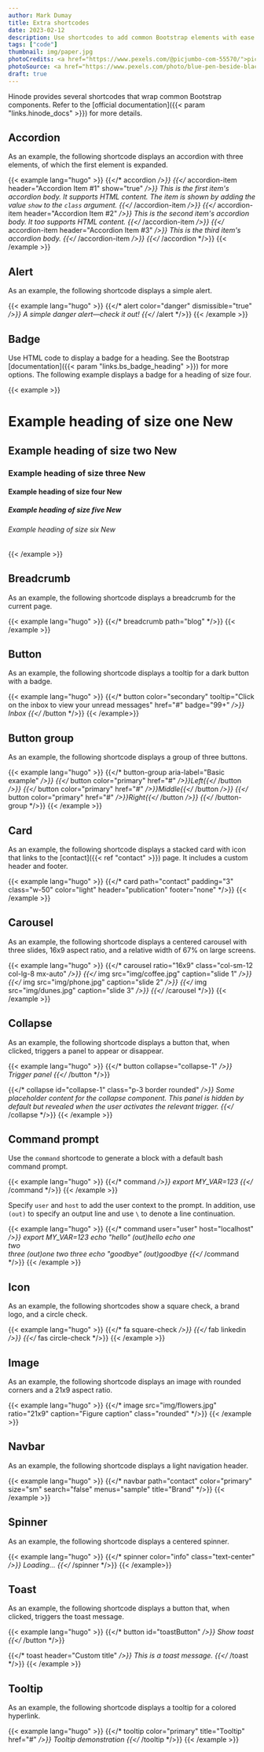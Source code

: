 ```yaml
---
author: Mark Dumay
title: Extra shortcodes
date: 2023-02-12
description: Use shortcodes to add common Bootstrap elements with ease.
tags: ["code"]
thumbnail: img/paper.jpg
photoCredits: <a href="https://www.pexels.com/@picjumbo-com-55570/">picjumbo.com</a>
photoSource: <a href="https://www.pexels.com/photo/blue-pen-beside-black-smartphone-on-white-paper-196646/">Pexels</a>
draft: true
---
```


Hinode provides several shortcodes that wrap common Bootstrap components. Refer to the [official documentation]({{< param "links.hinode_docs" >}}) for more details.

## Accordion

As an example, the following shortcode displays an accordion with three elements, of which the first element is expanded.

<!-- markdownlint-disable MD037 -->

{{< example lang="hugo" >}}
{{</* accordion */>}}
{{</* accordion-item header="Accordion Item #1" show="true" */>}}
This is the first item's accordion body. It supports HTML content. The item is shown by adding the value
<code>show</code> to the <code>class</code> argument.
{{</* /accordion-item */>}}
{{</* accordion-item header="Accordion Item #2" */>}}
This is the second item's accordion body. It too supports HTML content.
{{</* /accordion-item */>}}
{{</* accordion-item header="Accordion Item #3" */>}}
This is the third item's accordion body.
{{</* /accordion-item */>}}
{{</* /accordion */>}}
{{< /example >}}

<!-- markdownlint-enable MD037 -->

## Alert

As an example, the following shortcode displays a simple alert.

<!-- markdownlint-disable MD037 -->

{{< example lang="hugo" >}}
{{</* alert color="danger" dismissible="true" */>}}
A simple danger alert—check it out!
{{</* /alert */>}}
{{< /example >}}

<!-- markdownlint-enable MD037 -->

## Badge

Use HTML code to display a badge for a heading. See the Bootstrap [documentation]({{< param "links.bs_badge_heading" >}}) for more options. The following example displays a badge for a heading of size four.

{{< example >}}

<h1>Example heading of size one <span class="badge bg-secondary">New</span></h1>
<h2>Example heading of size two <span class="badge bg-secondary">New</span></h2>
<h3>Example heading of size three <span class="badge bg-secondary">New</span></h3>
<h4>Example heading of size four <span class="badge bg-secondary">New</span></h4>
<h5>Example heading of size five <span class="badge bg-secondary">New</span></h5>
<h6>Example heading of size six <span class="badge bg-secondary">New</span></h6>
{{< /example >}}

## Breadcrumb

As an example, the following shortcode displays a breadcrumb for the current page.

<!-- markdownlint-disable MD037 -->

{{< example lang="hugo" >}}
{{</* breadcrumb path="blog" */>}}
{{< /example >}}

<!-- markdownlint-enable MD037 -->

## Button

As an example, the following shortcode displays a tooltip for a dark button with a badge.

<!-- markdownlint-disable MD037 -->

{{< example lang="hugo" >}}
{{</* button color="secondary" tooltip="Click on the inbox to view your unread messages" href="#" badge="99+" */>}}
Inbox
{{</* /button */>}}
{{< /example>}}

<!-- markdownlint-enable MD037 -->

## Button group

As an example, the following shortcode displays a group of three buttons.

<!-- markdownlint-disable MD037 -->

{{< example lang="hugo" >}}
{{</* button-group aria-label="Basic example" */>}}
{{</* button color="primary" href="#" */>}}Left{{</* /button */>}}
{{</* button color="primary" href="#" */>}}Middle{{</* /button */>}}
{{</* button color="primary" href="#" */>}}Right{{</* /button */>}}
{{</* /button-group */>}}
{{< /example >}}

<!-- markdownlint-enable MD037 -->

## Card

As an example, the following shortcode displays a stacked card with icon that links to the [contact]({{< ref "contact" >}}) page. It includes a custom header and footer.

<!-- markdownlint-disable MD037 -->

{{< example lang="hugo" >}}
{{</* card path="contact" padding="3" class="w-50" color="light" header="publication" footer="none" */>}}
{{< /example >}}

<!-- markdownlint-enable MD037 -->

## Carousel

As an example, the following shortcode displays a centered carousel with three slides, 16x9 aspect ratio, and a relative width of 67% on large screens.

<!-- markdownlint-disable MD037 -->

{{< example lang="hugo" >}}
{{</* carousel ratio="16x9" class="col-sm-12 col-lg-8 mx-auto" */>}}
{{</* img src="img/coffee.jpg" caption="slide 1" */>}}
{{</* img src="img/phone.jpg" caption="slide 2" */>}}
{{</* img src="img/dunes.jpg" caption="slide 3" */>}}
{{</* /carousel */>}}
{{< /example >}}

<!-- markdownlint-enable MD037 -->

## Collapse

As an example, the following shortcode displays a button that, when clicked, triggers a panel to appear or disappear.

<!-- markdownlint-disable MD037 -->

{{< example lang="hugo" >}}
{{</* button collapse="collapse-1" */>}}
Trigger panel
{{</* /button */>}}

{{</* collapse id="collapse-1" class="p-3 border rounded" */>}}
Some placeholder content for the collapse component. This panel is <i>hidden by default</i> but
revealed when the user activates the relevant trigger.
{{</* /collapse */>}}
{{< /example >}}

<!-- markdownlint-enable MD037 -->

## Command prompt

Use the `command` shortcode to generate a block with a default bash command prompt.

<!-- markdownlint-disable MD037 -->

{{< example lang="hugo" >}}
{{</* command */>}}
export MY_VAR=123
{{</* /command */>}}
{{< /example >}}

<!-- markdownlint-enable MD037 -->

Specify `user` and `host` to add the user context to the prompt. In addition, use `(out)` to specify an output line and use `\` to denote a line continuation.

<!-- markdownlint-disable MD037 -->

{{< example lang="hugo" >}}
{{</* command user="user" host="localhost" */>}}
export MY_VAR=123
echo "hello"
(out)hello
echo one \
two \
three
(out)one two three
echo "goodbye"
(out)goodbye
{{</* /command */>}}
{{< /example >}}

<!-- markdownlint-enable MD037 -->

## Icon

As an example, the following shortcodes show a square check, a brand logo, and a circle check.

<!-- markdownlint-disable MD037 -->

{{< example lang="hugo" >}}
{{</* fa square-check */>}}
{{</* fab linkedin */>}}
{{</* fas circle-check */>}}
{{< /example >}}

<!-- markdownlint-enable MD037 -->

## Image

As an example, the following shortcode displays an image with rounded corners and a 21x9 aspect ratio.

<!-- markdownlint-disable MD037 -->

{{< example lang="hugo" >}}
{{</* image src="img/flowers.jpg" ratio="21x9" caption="Figure caption" class="rounded" */>}}
{{< /example >}}

<!-- markdownlint-enable MD037 -->

## Navbar

As an example, the following shortcode displays a light navigation header.

<!-- markdownlint-disable MD037 -->

{{< example lang="hugo" >}}
{{</* navbar path="contact" color="primary" size="sm" search="false" menus="sample" title="Brand" */>}}
{{< /example >}}

<!-- markdownlint-enable MD037 -->

## Spinner

As an example, the following shortcode displays a centered spinner.

<!-- markdownlint-disable MD037 -->

{{< example lang="hugo" >}}
{{</* spinner color="info" class="text-center" */>}}
Loading...
{{</* /spinner */>}}
{{< /example>}}

<!-- markdownlint-enable MD037 -->

## Toast

As an example, the following shortcode displays a button that, when clicked, triggers the toast message.

<!-- markdownlint-disable MD037 -->

{{< example lang="hugo" >}}
{{</* button id="toastButton" */>}}
Show toast
{{</* /button */>}}

{{</* toast header="Custom title" */>}}
This is a toast message.
{{</* /toast */>}}
{{< /example >}}

<!-- markdownlint-enable MD037 -->

## Tooltip

As an example, the following shortcode displays a tooltip for a colored hyperlink.

<!-- markdownlint-disable MD037 -->

{{< example lang="hugo" >}}
{{</* tooltip color="primary" title="Tooltip" href="#" */>}}
Tooltip demonstration
{{</* /tooltip */>}}
{{< /example >}}

<!-- markdownlint-enable MD037 -->
